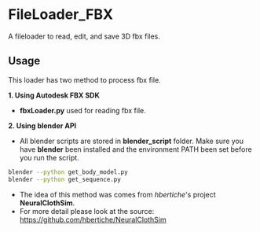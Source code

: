 # FileLoader_FBX
A fileloader to read, edit, and save 3D fbx files.

## Usage 
This loader has two method to process fbx file. 

**1. Using Autodesk FBX SDK**
   - **fbxLoader.py** used for reading fbx file.


**2. Using blender API**
   - All blender scripts are stored in **blender_script** folder. Make sure you have **blender** been installed and the environment PATH been set before you run the script.
```bash
blender --python get_body_model.py
blender --python get_sequence.py
```
   - The idea of this method was comes from *hbertiche*'s project **NeuralClothSim**.
   - For more detail please look at the source: https://github.com/hbertiche/NeuralClothSim
